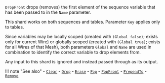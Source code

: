 `DropFront` drops (removes) the first element of the sequence variable that has been passed to in the `Name` parameter. 

This shard works on both sequences and tables. Parameter `Key` applies only to tables.

Since variables may be locally scoped (created with `(Global false)`; exists only for current Wire) or globally scoped (created with `(Global true)`; exists for all Wires of that Mesh), both parameters `Global` and `Name` are used in combination to identify the correct variable to drop elements from.

Any input to this shard is ignored and instead passed through as its output.

!!! note "See also"
    - [`Clear`](../Clear)
    - [`Drop`](../Drop)
    - [`Erase`](../Erase)
    - [`Pop`](../Pop)
    - [`PopFront`](../PopFront)
    - [`PrependTo`](../PrependTo)
    - [`Remove`](../Remove)
